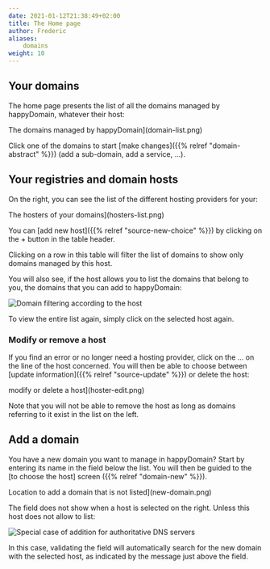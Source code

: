 ```yaml
---
date: 2021-01-12T21:38:49+02:00
title: The Home page
author: Frederic
aliases:
    domains
weight: 10
---
```


## Your domains

The home page presents the list of all the domains managed by happyDomain, whatever their host:

The domains managed by happyDomain](domain-list.png)

Click one of the domains to start [make changes]({{% relref "domain-abstract" %}}) (add a sub-domain, add a service, ...).


## Your registries and domain hosts

On the right, you can see the list of the different hosting providers for your:

The hosters of your domains](hosters-list.png)

You can [add new host]({{% relref "source-new-choice" %}}) by clicking on the + button in the table header.

Clicking on a row in this table will filter the list of domains to show only domains managed by this host.

You will also see, if the host allows you to list the domains that belong to you, the domains that you can add to happyDomain:

![Domain filtering according to the host](hoster-ovh.png)

To view the entire list again, simply click on the selected host again.


### Modify or remove a host

If you find an error or no longer need a hosting provider, click on the ... on the line of the host concerned. You will then be able to choose between [update information]({{% relref "source-update" %}}) or delete the host:

modify or delete a host](hoster-edit.png)

Note that you will not be able to remove the host as long as domains referring to it exist in the list on the left.


## Add a domain

You have a new domain you want to manage in happyDomain? Start by entering its name in the field below the list. You will then be guided to the [to choose the host] screen ({{% relref "domain-new" %}}).

Location to add a domain that is not listed](new-domain.png)

The field does not show when a host is selected on the right. Unless this host does not allow to list:

![Special case of addition for authoritative DNS servers](hoster-self.png)

In this case, validating the field will automatically search for the new domain with the selected host, as indicated by the message just above the field.
